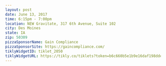 ```yaml
---
layout: post
date: June 13, 2017
time: 6:15pm - 7:00pm
location: NEW Gravitate, 317 6th Avenue, Suite 102
city: Des Moines
state: IA
zip: 50309
pizzaSponsorName: Gain Compliance
pizzaSponsorSite: https://gaincompliance.com/
tiklyWidgetID: tiklet_2050
tiklyWidgetURL: https://tikly.co/tiklets?token=b6c660b5e1b9e16daf198dde6250e5a50a8dfab6
---
```

